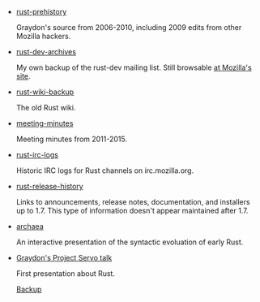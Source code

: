 - [rust-prehistory](https://github.com/graydon/rust-prehistory)

  Graydon's source from 2006-2010, including 2009 edits from other Mozilla hackers.

- [rust-dev-archives](https://github.com/brson/rust-dev-archives)

  My own backup of the rust-dev mailing list.
  Still browsable [at Mozilla's site](https://mail.mozilla.org/pipermail/rust-dev/).

- [rust-wiki-backup](https://github.com/rust-lang/rust-wiki-backup)

  The old Rust wiki.

- [meeting-minutes](https://github.com/rust-lang/meeting-minutes)

  Meeting minutes from 2011-2015.

- [rust-irc-logs](https://github.com/brson/rust-irc-logs)

  Historic IRC logs for Rust channels on irc.mozilla.org.

- [rust-release-history](https://forge.rust-lang.org/archive/release-history.html)

  Links to announcements, release notes, documentation, and installers up to 1.7.
  This type of information doesn't appear maintained after 1.7.

- [archaea](https://github.com/brson/archaea)

  An interactive presentation of the syntactic evoluation of early Rust.

- [Graydon's Project Servo talk](http://venge.net/graydon/talks/intro-talk-2.pdf)

  First presentation about Rust.

  [Backup](https://github.com/brson/project-servo-talk)
